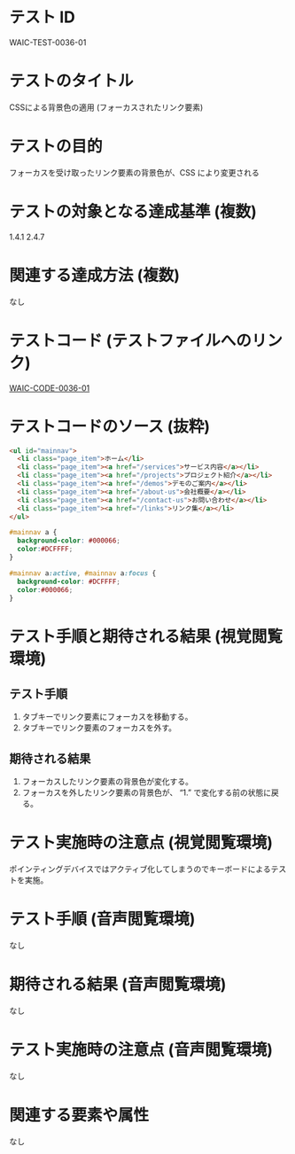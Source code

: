 # テスト ID
WAIC-TEST-0036-01

# テストのタイトル
CSSによる背景色の適用 (フォーカスされたリンク要素)

# テストの目的
フォーカスを受け取ったリンク要素の背景色が、CSS により変更される

# テストの対象となる達成基準 (複数)
1.4.1
2.4.7

# 関連する達成方法 (複数)
なし

# テストコード (テストファイルへのリンク)
[WAIC-CODE-0036-01](https://waic.github.io/as_test/WAIC-CODE/WAIC-CODE-0036-01.html)

# テストコードのソース (抜粋)
```HTML
<ul id="mainnav">
  <li class="page_item">ホーム</li>
  <li class="page_item"><a href="/services">サービス内容</a></li>
  <li class="page_item"><a href="/projects">プロジェクト紹介</a></li>
  <li class="page_item"><a href="/demos">デモのご案内</a></li>
  <li class="page_item"><a href="/about-us">会社概要</a></li>
  <li class="page_item"><a href="/contact-us">お問い合わせ</a></li>
  <li class="page_item"><a href="/links">リンク集</a></li>
</ul>
```
```CSS
#mainnav a {
  background-color: #000066;
  color:#DCFFFF;
}

#mainnav a:active, #mainnav a:focus {
  background-color: #DCFFFF;
  color:#000066;
}
```

# テスト手順と期待される結果 (視覚閲覧環境)

## テスト手順

1. タブキーでリンク要素にフォーカスを移動する。
2. タブキーでリンク要素のフォーカスを外す。

## 期待される結果

1. フォーカスしたリンク要素の背景色が変化する。
2. フォーカスを外したリンク要素の背景色が、 “1.” で変化する前の状態に戻る。

# テスト実施時の注意点 (視覚閲覧環境)
ポインティングデバイスではアクティブ化してしまうのでキーボードによるテストを実施。

# テスト手順 (音声閲覧環境)
なし

# 期待される結果 (音声閲覧環境)
なし

# テスト実施時の注意点 (音声閲覧環境)
なし

# 関連する要素や属性
なし
